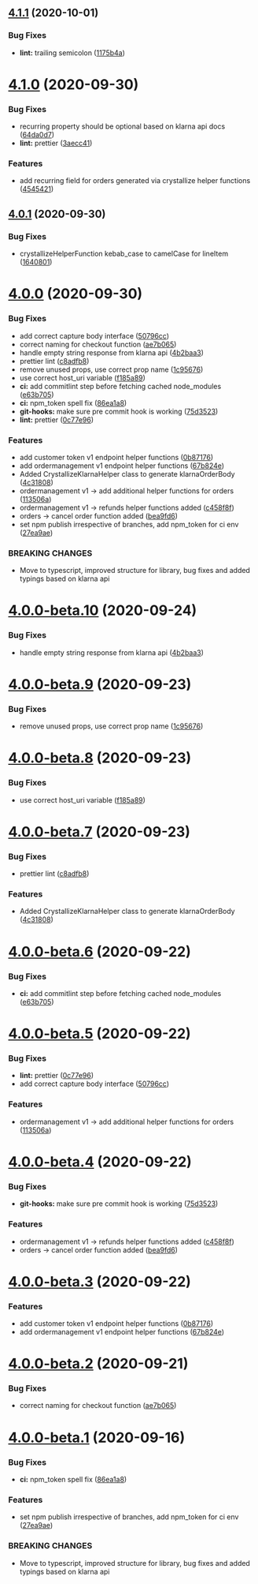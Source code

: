 ## [4.1.1](https://github.com/CrystallizeAPI/node-klarna/compare/v4.1.0...v4.1.1) (2020-10-01)


### Bug Fixes

* **lint:** trailing semicolon ([1175b4a](https://github.com/CrystallizeAPI/node-klarna/commit/1175b4ad3bdc9aeec0038f4be1ccd0e7d27e3830))

# [4.1.0](https://github.com/CrystallizeAPI/node-klarna/compare/v4.0.1...v4.1.0) (2020-09-30)


### Bug Fixes

* recurring property should be optional based on klarna api docs ([64da0d7](https://github.com/CrystallizeAPI/node-klarna/commit/64da0d742e95cae9d4cc6cba7e8e36ffd8ed7837))
* **lint:** prettier ([3aecc41](https://github.com/CrystallizeAPI/node-klarna/commit/3aecc413e7d59c8675b6f9c26afd73b48c534495))


### Features

* add recurring field for orders generated via crystallize helper functions ([4545421](https://github.com/CrystallizeAPI/node-klarna/commit/454542111e5d33d22679e77ce7d2b2028bad233f))

## [4.0.1](https://github.com/CrystallizeAPI/node-klarna/compare/v4.0.0...v4.0.1) (2020-09-30)


### Bug Fixes

* crystallizeHelperFunction kebab_case to camelCase for lineItem ([1640801](https://github.com/CrystallizeAPI/node-klarna/commit/16408010b85d733ed95af07f62ee2072f40eba68))

# [4.0.0](https://github.com/CrystallizeAPI/node-klarna/compare/v3.3.2...v4.0.0) (2020-09-30)


### Bug Fixes

* add correct capture body interface ([50796cc](https://github.com/CrystallizeAPI/node-klarna/commit/50796ccfd7346606a951af448d62bdd85c787ecf))
* correct naming for checkout function ([ae7b065](https://github.com/CrystallizeAPI/node-klarna/commit/ae7b0659193df60c9e048fa273f98499663f0d5a))
* handle empty string response from klarna api ([4b2baa3](https://github.com/CrystallizeAPI/node-klarna/commit/4b2baa357b4917e6312ad9ef5d780eaedc476b55))
* prettier lint ([c8adfb8](https://github.com/CrystallizeAPI/node-klarna/commit/c8adfb871275b1abb8a202de4c97c277c21145a3))
* remove unused props, use correct prop name ([1c95676](https://github.com/CrystallizeAPI/node-klarna/commit/1c956764958733391d7b25cd281248e934e967f1))
* use correct host_uri variable ([f185a89](https://github.com/CrystallizeAPI/node-klarna/commit/f185a891f0a8bf1a5d148593acefae75c40fe270))
* **ci:** add commitlint step before fetching cached node_modules ([e63b705](https://github.com/CrystallizeAPI/node-klarna/commit/e63b70561b07fabc1a0181f91bc4c157c2c7580e))
* **ci:** npm_token spell fix ([86ea1a8](https://github.com/CrystallizeAPI/node-klarna/commit/86ea1a848db619e42488689fc9b7230ce5766bdd))
* **git-hooks:** make sure pre commit hook is working ([75d3523](https://github.com/CrystallizeAPI/node-klarna/commit/75d352366006fcf7b6ba89497bd6fc36c1fb1ef7))
* **lint:** prettier ([0c77e96](https://github.com/CrystallizeAPI/node-klarna/commit/0c77e96d31301007f1312903012d4d0049fc6f2c))


### Features

* add customer token v1 endpoint helper functions ([0b87176](https://github.com/CrystallizeAPI/node-klarna/commit/0b87176acabc3bf80b1f6c194033165b282ba7ac))
* add ordermanagement v1 endpoint helper functions ([67b824e](https://github.com/CrystallizeAPI/node-klarna/commit/67b824ebec35135719859360aaee42451dc8daa4))
* Added CrystallizeKlarnaHelper class to generate klarnaOrderBody ([4c31808](https://github.com/CrystallizeAPI/node-klarna/commit/4c31808bc78b686b0b414a66061d2f9f7afb71ed))
* ordermanagement v1 -> add additional helper functions for orders ([113506a](https://github.com/CrystallizeAPI/node-klarna/commit/113506abd06e119d3fa0cd0305c498e70aa4176a))
* ordermanagement v1 -> refunds helper functions added ([c458f8f](https://github.com/CrystallizeAPI/node-klarna/commit/c458f8f3cff99ade46f5ca59457c9fab0d39a201))
* orders -> cancel order function added ([bea9fd6](https://github.com/CrystallizeAPI/node-klarna/commit/bea9fd6f865e1c590ebca9f50c3b139232d7c4de))
* set npm publish irrespective of branches, add npm_token for ci env ([27ea9ae](https://github.com/CrystallizeAPI/node-klarna/commit/27ea9ae614c2fc9fde29e397ea637e44ac52851a))


### BREAKING CHANGES

* Move to typescript, improved structure for library,
bug fixes and added typings based on klarna api

# [4.0.0-beta.10](https://github.com/CrystallizeAPI/node-klarna/compare/v4.0.0-beta.9...v4.0.0-beta.10) (2020-09-24)


### Bug Fixes

* handle empty string response from klarna api ([4b2baa3](https://github.com/CrystallizeAPI/node-klarna/commit/4b2baa357b4917e6312ad9ef5d780eaedc476b55))

# [4.0.0-beta.9](https://github.com/CrystallizeAPI/node-klarna/compare/v4.0.0-beta.8...v4.0.0-beta.9) (2020-09-23)


### Bug Fixes

* remove unused props, use correct prop name ([1c95676](https://github.com/CrystallizeAPI/node-klarna/commit/1c956764958733391d7b25cd281248e934e967f1))

# [4.0.0-beta.8](https://github.com/CrystallizeAPI/node-klarna/compare/v4.0.0-beta.7...v4.0.0-beta.8) (2020-09-23)


### Bug Fixes

* use correct host_uri variable ([f185a89](https://github.com/CrystallizeAPI/node-klarna/commit/f185a891f0a8bf1a5d148593acefae75c40fe270))

# [4.0.0-beta.7](https://github.com/CrystallizeAPI/node-klarna/compare/v4.0.0-beta.6...v4.0.0-beta.7) (2020-09-23)


### Bug Fixes

* prettier lint ([c8adfb8](https://github.com/CrystallizeAPI/node-klarna/commit/c8adfb871275b1abb8a202de4c97c277c21145a3))


### Features

* Added CrystallizeKlarnaHelper class to generate klarnaOrderBody ([4c31808](https://github.com/CrystallizeAPI/node-klarna/commit/4c31808bc78b686b0b414a66061d2f9f7afb71ed))

# [4.0.0-beta.6](https://github.com/CrystallizeAPI/node-klarna/compare/v4.0.0-beta.5...v4.0.0-beta.6) (2020-09-22)


### Bug Fixes

* **ci:** add commitlint step before fetching cached node_modules ([e63b705](https://github.com/CrystallizeAPI/node-klarna/commit/e63b70561b07fabc1a0181f91bc4c157c2c7580e))

# [4.0.0-beta.5](https://github.com/CrystallizeAPI/node-klarna/compare/v4.0.0-beta.4...v4.0.0-beta.5) (2020-09-22)


### Bug Fixes

* **lint:** prettier ([0c77e96](https://github.com/CrystallizeAPI/node-klarna/commit/0c77e96d31301007f1312903012d4d0049fc6f2c))
* add correct capture body interface ([50796cc](https://github.com/CrystallizeAPI/node-klarna/commit/50796ccfd7346606a951af448d62bdd85c787ecf))


### Features

* ordermanagement v1 -> add additional helper functions for orders ([113506a](https://github.com/CrystallizeAPI/node-klarna/commit/113506abd06e119d3fa0cd0305c498e70aa4176a))

# [4.0.0-beta.4](https://github.com/CrystallizeAPI/node-klarna/compare/v4.0.0-beta.3...v4.0.0-beta.4) (2020-09-22)


### Bug Fixes

* **git-hooks:** make sure pre commit hook is working ([75d3523](https://github.com/CrystallizeAPI/node-klarna/commit/75d352366006fcf7b6ba89497bd6fc36c1fb1ef7))


### Features

* ordermanagement v1 -> refunds helper functions added ([c458f8f](https://github.com/CrystallizeAPI/node-klarna/commit/c458f8f3cff99ade46f5ca59457c9fab0d39a201))
* orders -> cancel order function added ([bea9fd6](https://github.com/CrystallizeAPI/node-klarna/commit/bea9fd6f865e1c590ebca9f50c3b139232d7c4de))

# [4.0.0-beta.3](https://github.com/CrystallizeAPI/node-klarna/compare/v4.0.0-beta.2...v4.0.0-beta.3) (2020-09-22)


### Features

* add customer token v1 endpoint helper functions ([0b87176](https://github.com/CrystallizeAPI/node-klarna/commit/0b87176acabc3bf80b1f6c194033165b282ba7ac))
* add ordermanagement v1 endpoint helper functions ([67b824e](https://github.com/CrystallizeAPI/node-klarna/commit/67b824ebec35135719859360aaee42451dc8daa4))

# [4.0.0-beta.2](https://github.com/CrystallizeAPI/node-klarna/compare/v4.0.0-beta.1...v4.0.0-beta.2) (2020-09-21)


### Bug Fixes

* correct naming for checkout function ([ae7b065](https://github.com/CrystallizeAPI/node-klarna/commit/ae7b0659193df60c9e048fa273f98499663f0d5a))

# [4.0.0-beta.1](https://github.com/CrystallizeAPI/klarna/compare/v3.3.2...v4.0.0-beta.1) (2020-09-16)


### Bug Fixes

* **ci:** npm_token spell fix ([86ea1a8](https://github.com/CrystallizeAPI/klarna/commit/86ea1a848db619e42488689fc9b7230ce5766bdd))


### Features

* set npm publish irrespective of branches, add npm_token for ci env ([27ea9ae](https://github.com/CrystallizeAPI/klarna/commit/27ea9ae614c2fc9fde29e397ea637e44ac52851a))


### BREAKING CHANGES

* Move to typescript, improved structure for library,
bug fixes and added typings based on klarna api

